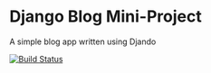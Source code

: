 # Django Blog Mini-Project

A simple blog app written using Djando

[![Build Status](https://travis-ci.org/marius1989D/django-blog-app.svg?branch=master)](https://travis-ci.org/marius1989D/django-blog-app)